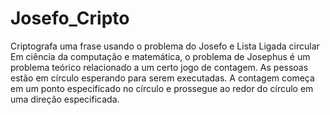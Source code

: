 # Josefo_Cripto

Criptografa uma frase usando o problema do Josefo e Lista Ligada circular <br>
Em ciência da computação e matemática, o problema de Josephus é um problema teórico relacionado a um certo jogo de contagem. As pessoas estão em círculo esperando para serem executadas. A contagem começa em um ponto especificado no círculo e prossegue ao redor do círculo em uma direção especificada.
